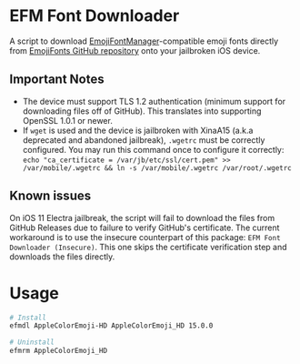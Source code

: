 # EFM Font Downloader

A script to download [EmojiFontManager](https://github.com/PoomSmart/EmojiFontManager)-compatible emoji fonts directly from [EmojiFonts GitHub repository](https://github.com/PoomSmart/EmojiFonts) onto your jailbroken iOS device.

## Important Notes

- The device must support TLS 1.2 authentication (minimum support for downloading files off of GitHub). This translates into supporting OpenSSL 1.0.1 or newer.
- If `wget` is used and the device is jailbroken with XinaA15 (a.k.a deprecated and abandoned jailbreak), `.wgetrc` must be correctly configured. You may run this command once to configure it correctly: `echo "ca_certificate = /var/jb/etc/ssl/cert.pem" >> /var/mobile/.wgetrc && ln -s /var/mobile/.wgetrc /var/root/.wgetrc`

## Known issues

On iOS 11 Electra jailbreak, the script will fail to download the files from GitHub Releases due to failure to verify GitHub's certificate. The current workaround is to use the insecure counterpart of this package: `EFM Font Downloader (Insecure)`. This one skips the certificate verification step and downloads the files directly.

# Usage

```bash
# Install
efmdl AppleColorEmoji-HD AppleColorEmoji_HD 15.0.0

# Uninstall
efmrm AppleColorEmoji_HD
```
